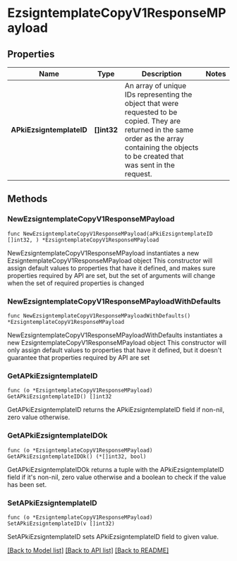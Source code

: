 # EzsigntemplateCopyV1ResponseMPayload

## Properties

Name | Type | Description | Notes
------------ | ------------- | ------------- | -------------
**APkiEzsigntemplateID** | **[]int32** | An array of unique IDs representing the object that were requested to be copied.  They are returned in the same order as the array containing the objects to be created that was sent in the request. | 

## Methods

### NewEzsigntemplateCopyV1ResponseMPayload

`func NewEzsigntemplateCopyV1ResponseMPayload(aPkiEzsigntemplateID []int32, ) *EzsigntemplateCopyV1ResponseMPayload`

NewEzsigntemplateCopyV1ResponseMPayload instantiates a new EzsigntemplateCopyV1ResponseMPayload object
This constructor will assign default values to properties that have it defined,
and makes sure properties required by API are set, but the set of arguments
will change when the set of required properties is changed

### NewEzsigntemplateCopyV1ResponseMPayloadWithDefaults

`func NewEzsigntemplateCopyV1ResponseMPayloadWithDefaults() *EzsigntemplateCopyV1ResponseMPayload`

NewEzsigntemplateCopyV1ResponseMPayloadWithDefaults instantiates a new EzsigntemplateCopyV1ResponseMPayload object
This constructor will only assign default values to properties that have it defined,
but it doesn't guarantee that properties required by API are set

### GetAPkiEzsigntemplateID

`func (o *EzsigntemplateCopyV1ResponseMPayload) GetAPkiEzsigntemplateID() []int32`

GetAPkiEzsigntemplateID returns the APkiEzsigntemplateID field if non-nil, zero value otherwise.

### GetAPkiEzsigntemplateIDOk

`func (o *EzsigntemplateCopyV1ResponseMPayload) GetAPkiEzsigntemplateIDOk() (*[]int32, bool)`

GetAPkiEzsigntemplateIDOk returns a tuple with the APkiEzsigntemplateID field if it's non-nil, zero value otherwise
and a boolean to check if the value has been set.

### SetAPkiEzsigntemplateID

`func (o *EzsigntemplateCopyV1ResponseMPayload) SetAPkiEzsigntemplateID(v []int32)`

SetAPkiEzsigntemplateID sets APkiEzsigntemplateID field to given value.



[[Back to Model list]](../README.md#documentation-for-models) [[Back to API list]](../README.md#documentation-for-api-endpoints) [[Back to README]](../README.md)


